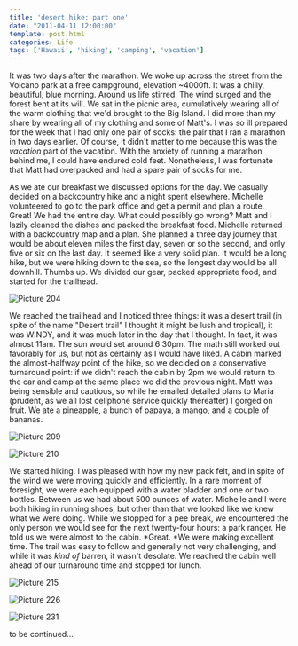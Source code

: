 ```yaml
---
title: 'desert hike: part one'
date: "2011-04-11 12:00:00"
template: post.html
categories: Life
tags: ['Hawaii', 'hiking', 'camping', 'vacation']
---
```


It was two days after the marathon. We woke up across the street from the Volcano park at a free campground, elevation ~4000ft. It was a chilly, beautiful, blue morning. Around us life stirred. The wind surged and the forest bent at its will. We sat in the picnic area, cumulatively wearing all of the warm clothing that we'd brought to the Big Island. I did more than my share by wearing all of my clothing and some of Matt's. I was so ill prepared for the week that I had only one pair of socks: the pair that I ran a marathon in two days earlier. Of course, it didn't matter to me because this was the *vacation* part of the vacation. With the anxiety of running a marathon behind me, I could have endured cold feet. Nonetheless, I was fortunate that Matt had overpacked and had a spare pair of socks for me.  

As we ate our breakfast we discussed options for the day. We casually decided on a backcountry hike and a night spent elsewhere. Michelle volunteered to go to the park office and get a permit and plan a route. Great! We had the entire day. What could possibly go wrong? Matt and I lazily cleaned the dishes and packed the breakfast food. Michelle returned with a backcountry map and a plan. She planned a three day journey that would be about eleven miles the first day, seven or so the second, and only five or six on the last day. It seemed like a very solid plan. It would be a long hike, but we were hiking down to the sea, so the longest day would be all downhill. Thumbs up. We divided our gear, packed appropriate food, and started for the trailhead.  

![Picture 204](http://f.slowtheory.com/5562464104_f3336b7ace.jpg "Picture 204")  

We reached the trailhead and I noticed three things: it was a desert trail (in spite of the name "Desert trail" I thought it might be lush and tropical), it was WINDY, and it was much later in the day that I thought. In fact, it was almost 11am. The sun would set around 6:30pm. The math still worked out favorably for us, but not as certainly as I would have liked. A cabin marked the almost-halfway point of the hike, so we decided on a conservative turnaround point: if we didn't reach the cabin by 2pm we would return to the car and camp at the same place we did the previous night. Matt was being sensible and cautious, so while he emailed detailed plans to Maria (prudent, as we all lost cellphone service quickly thereafter) I gorged on fruit. We ate a pineapple, a bunch of papaya, a mango, and a couple of bananas.  

![Picture 209](http://f.slowtheory.com/5562476322_0cae9e9676.jpg "Picture 209")  

![Picture 210](http://f.slowtheory.com/5561903497_94f0fcd248.jpg "Picture 210")  

We started hiking. I was pleased with how my new pack felt, and in spite of the wind we were moving quickly and efficiently. In a rare moment of foresight, we were each equipped with a water bladder and one or two bottles. Between us we had about 500 ounces of water. Michelle and I were both hiking in running shoes, but other than that we looked like we knew what we were doing. While we stopped for a pee break, we encountered the only person we would see for the next twenty-four hours: a park ranger. He told us we were almost to the cabin. *Great. *We were making excellent time. The trail was easy to follow and generally not very challenging, and while it was *kind of* barren, it wasn't desolate. We reached the cabin well ahead of our turnaround time and stopped for lunch.  

![Picture 215](http://f.slowtheory.com/5562493706_7fc3b76e83.jpg "Picture 215")  

![Picture 226](http://f.slowtheory.com/5562529226_5e2c202d21.jpg "Picture 226")  

![Picture 231](http://f.slowtheory.com/5562533546_3275de740c.jpg "Picture 231")  

to be continued...